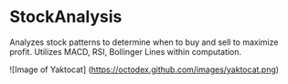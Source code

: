 # StockAnalysis
Analyzes stock patterns to determine when to buy and sell to maximize profit. Utilizes MACD, RSI, Bollinger Lines within computation.

![Image of Yaktocat]
(https://octodex.github.com/images/yaktocat.png)
